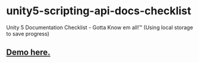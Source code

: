 # unity5-scripting-api-docs-checklist
Unity 5 Documentation Checklist - Gotta Know em all!™ (Using local storage to save progress)

## [Demo here.](https://jordanblakey.github.io/unity5-docs-checklist/)
